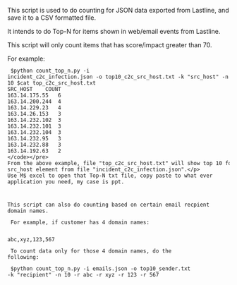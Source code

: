 This script is used to do counting for JSON data exported from Lastline, and save it to a CSV formatted file.</p>
It intends to do Top-N for items shown in web/email events from Lastline.</p>
This script will only count items that has score/impact greater than 70.</p>
For example:<code><pre>
$python count_top_n.py -i incident_c2c_infection.json -o top10_c2c_src_host.txt -k "src_host" -n 10
$cat top_c2c_src_host.txt
SRC_HOST	COUNT
163.14.175.55	6
163.14.200.244	4
163.14.229.23	4
163.14.26.153	3
163.14.232.102	3
163.14.232.101	3
163.14.232.104	3
163.14.232.95	3
163.14.232.88	3
163.14.192.63	2
</code></pre>
From the above example, file "top_c2c_src_host.txt" will show top 10 for src_host element from file "incident_c2c_infection.json".</p>
Use M$ excel to open that Top-N txt file, copy paste to what ever application you need, my case is ppt.</p>

This script can also do counting based on certain email recpient domain names.</p>
For example, if customer has 4 domain names:</p>
abc,xyz,123,567</p>
To count data only for those 4 domain names, do the following:</p>
$python count_top_n.py -i emails.json -o top10_sender.txt -k "recipient" -n 10 -r abc -r xyz -r 123 -r 567
